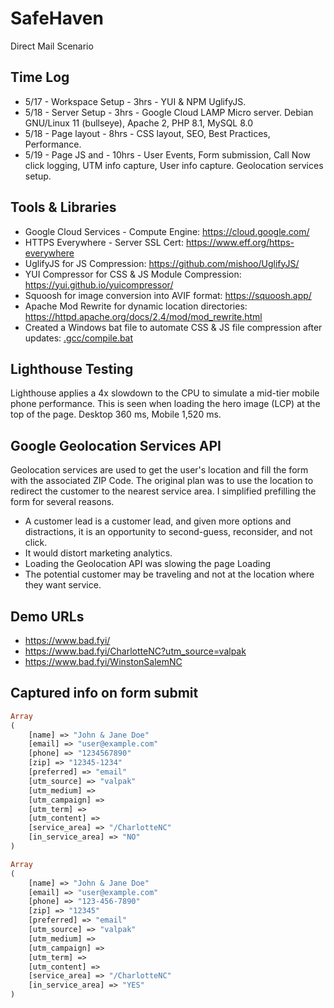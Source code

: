 # SafeHaven
Direct Mail Scenario

Time Log
-----
* 5/17 - Workspace Setup - 3hrs - YUI & NPM UglifyJS.
* 5/18 - Server Setup - 3hrs - Google Cloud LAMP Micro server. Debian GNU/Linux 11 (bullseye), Apache 2, PHP 8.1, MySQL 8.0
* 5/18 - Page layout - 8hrs - CSS layout, SEO, Best Practices, Performance.
* 5/19 - Page JS and - 10hrs - User Events, Form submission, Call Now click logging, UTM info capture, User info capture. Geolocation services setup.

Tools & Libraries
-----
* Google Cloud Services - Compute Engine: https://cloud.google.com/
* HTTPS Everywhere - Server SSL Cert: https://www.eff.org/https-everywhere
* UglifyJS for JS Compression: https://github.com/mishoo/UglifyJS/
* YUI Compressor for CSS & JS Module Compression: https://yui.github.io/yuicompressor/
* Squoosh for image conversion into AVIF format: https://squoosh.app/
* Apache Mod Rewrite for dynamic location directories: https://httpd.apache.org/docs/2.4/mod/mod_rewrite.html
* Created a Windows bat file to automate CSS & JS file compression after updates: [.gcc/compile.bat 
](https://github.com/ghenle/SafeHaven/blob/main/.gcc/compile.bat)

Lighthouse Testing
-----
Lighthouse applies a 4x slowdown to the CPU to simulate a mid-tier mobile phone performance. This is seen when loading the hero image (LCP) at the top of the page. Desktop 360 ms, Mobile 1,520 ms.  

Google Geolocation Services API
-----
Geolocation services are used to get the user's location and fill the form with the associated ZIP Code. The original plan was to use the location to redirect the customer to the nearest service area. I simplified prefilling the form for several reasons.
* A customer lead is a customer lead, and given more options and distractions, it is an opportunity to second-guess, reconsider, and not click.
* It would distort marketing analytics.
* Loading the Geolocation API was slowing the page Loading
* The potential customer may be traveling and not at the location where they want service.

Demo URLs
-----
* https://www.bad.fyi/
* https://www.bad.fyi/CharlotteNC?utm_source=valpak
* https://www.bad.fyi/WinstonSalemNC

Captured info on form submit
-----
```php
Array
(
    [name] => "John & Jane Doe"
    [email] => "user@example.com"
    [phone] => "1234567890"
    [zip] => "12345-1234"
    [preferred] => "email"
    [utm_source] => "valpak"
    [utm_medium] => 
    [utm_campaign] => 
    [utm_term] => 
    [utm_content] => 
    [service_area] => "/CharlotteNC"
    [in_service_area] => "NO"
)

Array
(
    [name] => "John & Jane Doe"
    [email] => "user@example.com"
    [phone] => "123-456-7890"
    [zip] => "12345"
    [preferred] => "email"
    [utm_source] => "valpak"
    [utm_medium] => 
    [utm_campaign] => 
    [utm_term] => 
    [utm_content] => 
    [service_area] => "/CharlotteNC"
    [in_service_area] => "YES"
)
```

